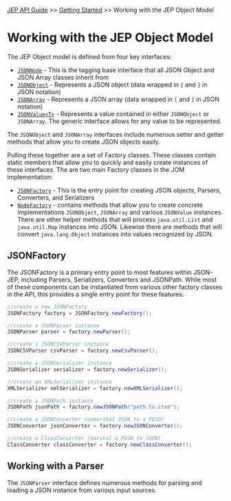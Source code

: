 [JEP API Guide](index) >> [Getting Started](getting-started) >> Working with the JEP Object Model

# Working with the JEP Object Model

The JEP Object model is defined from four key interfaces:

* [`JSONNode`](../javadocs/org/ghotibeaun/json/JSONNode.html) - This is the tagging base interface that all JSON Object and JSON Array classes inherit from
* [`JSONObject`](../javadocs/org/ghotibeaun/json/JSONObject.html) - Represents a JSON object (data wrapped in `{` and `}` in JSON notation)
* [`JSONArray`](../javadocs/org/ghotibeaun/json/JSONArray.html) - Represents a JSON array (data wrapped in `[` and `]` in JSON notation)
* [`JSONValue<T>`](../javadocs/org/ghotibeaun/json/JSONValue.html) - Represents a value contained in either `JSONObject` or `JSONArray`. The generic interface allows for any value to be represented.  

The `JSONObject` and `JSONArray` interfaces include numerous setter and getter methods that allow you to create JSON objects easily. 

Pulling these together are a set of Factory classes.  These classes contain static members that allow you to quickly and easily create instances of these interfaces.  The are two main Factory classes in the JOM implementation:

* [`JSONFactory`](../javadocs/org/ghotibeaun/json/JSONFactory.html) - This is the entry point for creating JSON objects, Parsers, Converters, and Serializers
* [`NodeFactory`](../javadocs/org/ghotibeaun/json/factory/NodeFactory.html) - contains methods that allow you to create concrete implementations `JSONObject`, `JSONArray` and various `JSONValue` instances.  There are other helper methods that will process `java.util.List` and `java.util.Map` instances into JSON. 
  Likewise there are methods that will convert `java.lang.Object` instances into values recognized by JSON.

## JSONFactory
The JSONFactory is a primary entry point to most features within JSON-JEP, including Parsers, Serializers, Converters and JSONPath. While
most of these components can be instantiated from various other factory classes in the API, this provides a single entry point for these features:

```java
//create a new JSONFactory
JSONFactory factory = JSONFactory.newFactory();

//create a JSONParser instance
JSONParser parser = factory.newParser();

//create a JSONCSVParser instance
JSONCSVParser csvParser = factory.newCsvParser();

//create a JSONSerializer instance
JSONSerializer serializer = factory.newSerializer();

//create an XMLSerializer instance
XMLSerializer xmlSerializer = factory.newXMLSerializer();

//create a JSONPath instance
JSONPath jsonPath = factory.newJSONPath("path.to.item");

//create a JSONConverter (unmarshal JSON to a POJO)
JSONConverter jsonConverter = factory.newJSONConverter();

//create a ClassConverter (marshal a POJO to JSON)
ClassConverter classConverter = factory.newClassConverter();

```

## Working with a Parser

The `JSONParser` interface defines numerous methods for parsing and loading a JSON instance from 
various input sources.  

